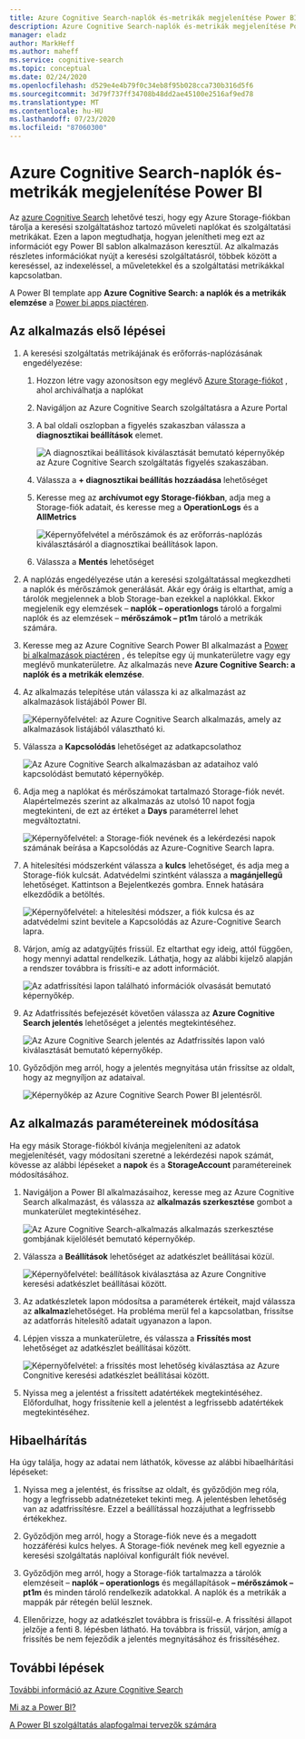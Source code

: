 ```yaml
---
title: Azure Cognitive Search-naplók és-metrikák megjelenítése Power BI
description: Azure Cognitive Search-naplók és-metrikák megjelenítése Power BI
manager: eladz
author: MarkHeff
ms.author: maheff
ms.service: cognitive-search
ms.topic: conceptual
ms.date: 02/24/2020
ms.openlocfilehash: d529e4e4b79f0c34eb8f95b028cca730b316d5f6
ms.sourcegitcommit: 3d79f737ff34708b48dd2ae45100e2516af9ed78
ms.translationtype: MT
ms.contentlocale: hu-HU
ms.lasthandoff: 07/23/2020
ms.locfileid: "87060300"
---
```

# <a name="visualize-azure-cognitive-search-logs-and-metrics-with-power-bi"></a>Azure Cognitive Search-naplók és-metrikák megjelenítése Power BI
Az [azure Cognitive Search](https://docs.microsoft.com/azure/search/search-what-is-azure-search) lehetővé teszi, hogy egy Azure Storage-fiókban tárolja a keresési szolgáltatáshoz tartozó műveleti naplókat és szolgáltatási metrikákat. Ezen a lapon megtudhatja, hogyan jelenítheti meg ezt az információt egy Power BI sablon alkalmazáson keresztül. Az alkalmazás részletes információkat nyújt a keresési szolgáltatásról, többek között a kereséssel, az indexeléssel, a műveletekkel és a szolgáltatási metrikákkal kapcsolatban.

A Power BI template app **Azure Cognitive Search: a naplók és a metrikák elemzése** a [Power bi apps piactéren](https://appsource.microsoft.com/marketplace/apps).

## <a name="how-to-get-started-with-the-app"></a>Az alkalmazás első lépései

1. A keresési szolgáltatás metrikájának és erőforrás-naplózásának engedélyezése:

    1. Hozzon létre vagy azonosítson egy meglévő [Azure Storage-fiókot](https://docs.microsoft.com/azure/storage/common/storage-quickstart-create-account) , ahol archiválhatja a naplókat
    1. Navigáljon az Azure Cognitive Search szolgáltatásra a Azure Portal
    1. A bal oldali oszlopban a figyelés szakaszban válassza a **diagnosztikai beállítások** elemet.

        ![A diagnosztikai beállítások kiválasztását bemutató képernyőkép az Azure Cognitive Search szolgáltatás figyelés szakaszában.](media/search-monitor-logs-powerbi/diagnostic-settings.png)

    1. Válassza a **+ diagnosztikai beállítás hozzáadása** lehetőséget
    1. Keresse meg az **archívumot egy Storage-fiókban**, adja meg a Storage-fiók adatait, és keresse meg a **OperationLogs** és a **AllMetrics**

        ![Képernyőfelvétel a mérőszámok és az erőforrás-naplózás kiválasztásáról a diagnosztikai beállítások lapon.](media/search-monitor-logs-powerbi/add-diagnostic-setting.png)
    1. Válassza a **Mentés** lehetőséget

1. A naplózás engedélyezése után a keresési szolgáltatással megkezdheti a naplók és mérőszámok generálását. Akár egy óráig is eltarthat, amíg a tárolók megjelennek a blob Storage-ban ezekkel a naplókkal. Ekkor megjelenik egy elemzések – **naplók – operationlogs** tároló a forgalmi naplók és az elemzések – **mérőszámok – pt1m** tároló a metrikák számára.

1. Keresse meg az Azure Cognitive Search Power BI alkalmazást a [Power bi alkalmazások piactéren](https://appsource.microsoft.com/marketplace/apps) , és telepítse egy új munkaterületre vagy egy meglévő munkaterületre. Az alkalmazás neve **Azure Cognitive Search: a naplók és a metrikák elemzése**.

1. Az alkalmazás telepítése után válassza ki az alkalmazást az alkalmazások listájából Power BI.

    ![Képernyőfelvétel: az Azure Cognitive Search alkalmazás, amely az alkalmazások listájából választható ki.](media/search-monitor-logs-powerbi/azure-search-app-tile.png)

1. Válassza a **Kapcsolódás** lehetőséget az adatkapcsolathoz

    ![Az Azure Cognitive Search alkalmazásban az adataihoz való kapcsolódást bemutató képernyőkép.](media/search-monitor-logs-powerbi/get-started-with-your-new-app.png)

1. Adja meg a naplókat és mérőszámokat tartalmazó Storage-fiók nevét. Alapértelmezés szerint az alkalmazás az utolsó 10 napot fogja megtekinteni, de ezt az értéket a **Days** paraméterrel lehet megváltoztatni.

    ![Képernyőfelvétel: a Storage-fiók nevének és a lekérdezési napok számának beírása a Kapcsolódás az Azure-Cognitive Search lapra.](media/search-monitor-logs-powerbi/connect-to-storage-account.png)

1. A hitelesítési módszerként válassza a **kulcs** lehetőséget, és adja meg a Storage-fiók kulcsát. Adatvédelmi szintként válassza a **magánjellegű** lehetőséget. Kattintson a Bejelentkezés gombra. Ennek hatására elkezdődik a betöltés.

    ![Képernyőfelvétel: a hitelesítési módszer, a fiók kulcsa és az adatvédelmi szint bevitele a Kapcsolódás az Azure-Cognitive Search lapra.](media/search-monitor-logs-powerbi/connect-to-storage-account-step-two.png)

1. Várjon, amíg az adatgyűjtés frissül. Ez eltarthat egy ideig, attól függően, hogy mennyi adattal rendelkezik. Láthatja, hogy az alábbi kijelző alapján a rendszer továbbra is frissíti-e az adott információt.

    ![Az adatfrissítési lapon található információk olvasását bemutató képernyőkép.](media/search-monitor-logs-powerbi/workspace-view-refreshing.png)

1. Az Adatfrissítés befejezését követően válassza az **Azure Cognitive Search jelentés** lehetőséget a jelentés megtekintéséhez.

    ![Az Azure Cognitive Search jelentés az Adatfrissítés lapon való kiválasztását bemutató képernyőkép.](media/search-monitor-logs-powerbi/workspace-view-select-report.png)

1. Győződjön meg arról, hogy a jelentés megnyitása után frissítse az oldalt, hogy az megnyíljon az adataival.

    ![Képernyőkép az Azure Cognitive Search Power BI jelentésről.](media/search-monitor-logs-powerbi/powerbi-search.png)

## <a name="how-to-change-the-app-parameters"></a>Az alkalmazás paramétereinek módosítása
Ha egy másik Storage-fiókból kívánja megjeleníteni az adatok megjelenítését, vagy módosítani szeretné a lekérdezési napok számát, kövesse az alábbi lépéseket a **napok** és a **StorageAccount** paramétereinek módosításához.

1. Navigáljon a Power BI alkalmazásaihoz, keresse meg az Azure Cognitive Search alkalmazást, és válassza az **alkalmazás szerkesztése** gombot a munkaterület megtekintéséhez.

    ![Az Azure Cognitive Search-alkalmazás alkalmazás szerkesztése gombjának kijelölését bemutató képernyőkép.](media/search-monitor-logs-powerbi/azure-search-app-tile-edit.png)

1. Válassza a **Beállítások** lehetőséget az adatkészlet beállításai közül.

    ![Képernyőfelvétel: beállítások kiválasztása az Azure Congnitive keresési adatkészlet beállításai között.](media/search-monitor-logs-powerbi/workspace-view-select-settings.png)

1. Az adatkészletek lapon módosítsa a paraméterek értékeit, majd válassza az **alkalmaz**lehetőséget. Ha probléma merül fel a kapcsolatban, frissítse az adatforrás hitelesítő adatait ugyanazon a lapon.

1. Lépjen vissza a munkaterületre, és válassza a **Frissítés most** lehetőséget az adatkészlet beállításai között.

    ![Képernyőfelvétel: a frissítés most lehetőség kiválasztása az Azure Congnitive keresési adatkészlet beállításai között.](media/search-monitor-logs-powerbi/workspace-view-select-refresh-now.png)

1. Nyissa meg a jelentést a frissített adatértékek megtekintéséhez. Előfordulhat, hogy frissítenie kell a jelentést a legfrissebb adatértékek megtekintéséhez.

## <a name="troubleshooting"></a>Hibaelhárítás
Ha úgy találja, hogy az adatai nem láthatók, kövesse az alábbi hibaelhárítási lépéseket:

1. Nyissa meg a jelentést, és frissítse az oldalt, és győződjön meg róla, hogy a legfrissebb adatnézeteket tekinti meg. A jelentésben lehetőség van az adatfrissítésre. Ezzel a beállítással hozzájuthat a legfrissebb értékekhez.

1. Győződjön meg arról, hogy a Storage-fiók neve és a megadott hozzáférési kulcs helyes. A Storage-fiók nevének meg kell egyeznie a keresési szolgáltatás naplóival konfigurált fiók nevével.

1. Győződjön meg arról, hogy a Storage-fiók tartalmazza a tárolók elemzéseit – **naplók – operationlogs** és megállapítások **– mérőszámok – pt1m** és minden tároló rendelkezik adatokkal. A naplók és a metrikák a mappák pár rétegén belül lesznek.

1. Ellenőrizze, hogy az adatkészlet továbbra is frissül-e. A frissítési állapot jelzője a fenti 8. lépésben látható. Ha továbbra is frissül, várjon, amíg a frissítés be nem fejeződik a jelentés megnyitásához és frissítéséhez.

## <a name="next-steps"></a>További lépések
[További információ az Azure Cognitive Search](https://docs.microsoft.com/azure/search/)

[Mi az a Power BI?](https://docs.microsoft.com/power-bi/fundamentals/power-bi-overview)

[A Power BI szolgáltatás alapfogalmai tervezők számára](https://docs.microsoft.com/power-bi/service-basic-concepts)